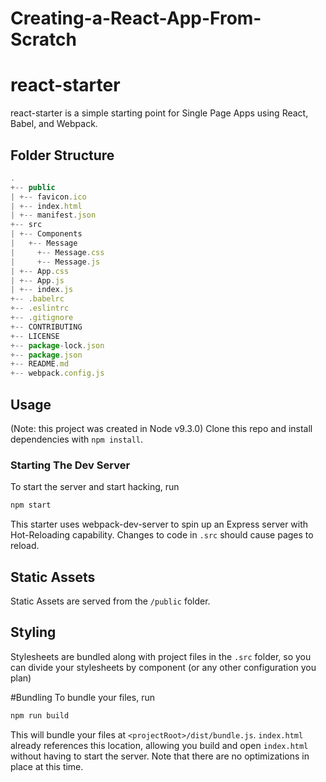 # Creating-a-React-App-From-Scratch

# react-starter
react-starter is a simple starting point for Single Page Apps using React, Babel, and Webpack.

## Folder Structure

```JAVASCRIPT
.
+-- public
| +-- favicon.ico
| +-- index.html
| +-- manifest.json
+-- src
| +-- Components
|   +-- Message
|     +-- Message.css
|     +-- Message.js
| +-- App.css
| +-- App.js
| +-- index.js
+-- .babelrc
+-- .eslintrc
+-- .gitignore
+-- CONTRIBUTING
+-- LICENSE
+-- package-lock.json
+-- package.json
+-- README.md
+-- webpack.config.js
```

## Usage

(Note: this project was created in Node v9.3.0)
Clone this repo and install dependencies with `npm install`.

### Starting The Dev Server

To start the server and start hacking, run

```BASH
npm start
```

This starter uses webpack-dev-server to spin up an Express server with Hot-Reloading capability. Changes to code in `.src` should cause pages to reload.

## Static Assets

Static Assets are served from the `/public` folder.

## Styling

Stylesheets are bundled along with project files in the `.src` folder, so you can divide your stylesheets by component (or any other configuration you plan)

#Bundling
To bundle your files, run

```BASH
npm run build
```

This will bundle your files at `<projectRoot>/dist/bundle.js`. `index.html` already references this location, allowing you build and open `index.html` without having to start the server. Note that there are no optimizations in place at this time. 
